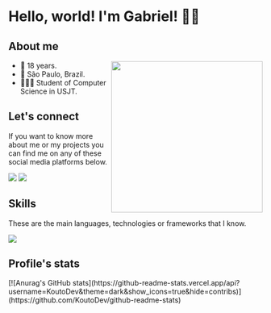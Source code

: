 # Hello, world! I'm Gabriel! 🖖🏻
<div>
  <h2>About me</h2>
  <img align="right" height="300px" src="https://cdn.dribbble.com/userupload/6786588/file/original-4bb7fb903cb432b56d84d1be2663b0dc.png?compress=1&resize=1200x900"/>
  <ul>
    <li>📆 18 years.</li>
    <li>📍 São Paulo, Brazil.</li>
    <li>👨🏻‍🎓 Student of Computer Science in USJT.</li>
  </ul>
</div>

<div>
  <h2>Let's connect</h2>
  <p>If you want to know more about me or my projects you can find me on any of these social media platforms below.</p>
  <div> 
    <a href = "mailto:felipdeveloper@gmail.com"><img src="https://img.shields.io/badge/-Gmail-%23333?style=for-the-badge&logo=gmail&logoColor=white" target="_blank"></a>
    <a href="https://www.linkedin.com/in/felipecoutodev/" target="_blank"><img src="https://img.shields.io/badge/-LinkedIn-%230077B5?style=for-the-badge&logo=linkedin&logoColor=white" target="_blank"></a> 
  </div>
</div>

<div>
  <h2>Skills</h2>
  <p>These are the main languages, technologies or frameworks that I know.</p>
  <p align="left">
    <a href="#">
      <img src="https://skillicons.dev/icons?i=java,git,mysql" />
    </a>
  </p>
</div>

<div>
  <h2>Profile's stats</h2>
</div>
[![Anurag's GitHub stats](https://github-readme-stats.vercel.app/api?username=KoutoDev&theme=dark&show_icons=true&hide=contribs)](https://github.com/KoutoDev/github-readme-stats)

##
